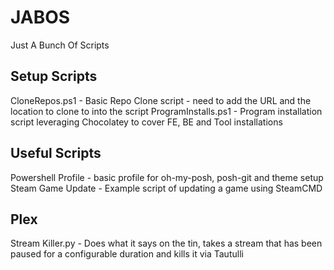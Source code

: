 # JABOS
Just A Bunch Of Scripts

## Setup Scripts
CloneRepos.ps1 - Basic Repo Clone script - need to add the URL and the location to clone to into the script
ProgramInstalls.ps1 - Program installation script leveraging Chocolatey to cover FE, BE and Tool installations

## Useful Scripts
Powershell Profile - basic profile for oh-my-posh, posh-git and theme setup
Steam Game Update - Example script of updating a game using SteamCMD

## Plex
Stream Killer.py - Does what it says on the tin, takes a stream that has been paused for a configurable duration and kills it via Tautulli
